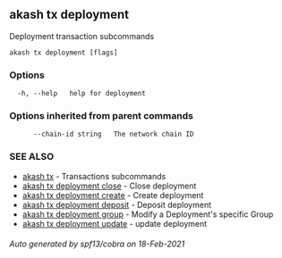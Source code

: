 ## akash tx deployment

Deployment transaction subcommands

```
akash tx deployment [flags]
```

### Options

```
  -h, --help   help for deployment
```

### Options inherited from parent commands

```
      --chain-id string   The network chain ID
```

### SEE ALSO

* [akash tx](akash_tx.md)	 - Transactions subcommands
* [akash tx deployment close](akash_tx_deployment_close.md)	 - Close deployment
* [akash tx deployment create](akash_tx_deployment_create.md)	 - Create deployment
* [akash tx deployment deposit](akash_tx_deployment_deposit.md)	 - Deposit deployment
* [akash tx deployment group](akash_tx_deployment_group.md)	 - Modify a Deployment's specific Group
* [akash tx deployment update](akash_tx_deployment_update.md)	 - update deployment

###### Auto generated by spf13/cobra on 18-Feb-2021
